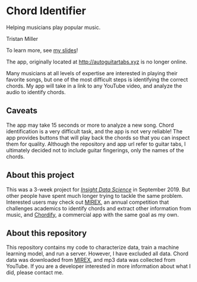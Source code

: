 # Chord Identifier
Helping musicians play popular music.

Tristan Miller

To learn more, see [my slides](http://bit.ly/2ocNmn6)!

The app, originally located at http://autoguitartabs.xyz is no longer online.

Many musicians at all levels of expertise are interested in playing their favorite songs, but one of the most difficult steps is identifying the correct chords.  My app will take in a link to any YouTube video, and analyze the audio to identify chords.

## Caveats
The app may take 15 seconds or more to analyze a new song.  Chord identification is a very difficult task, and the app is not very reliable!  The app provides buttons that will play back the chords so that you can inspect them for quality.  Although the repository and app url refer to guitar tabs, I ultimately decided not to include guitar fingerings, only the names of the chords.

## About this project
This was a 3-week project for *[Insight Data Science](https://www.insightdatascience.com)* in September 2019.  But other people have spent much longer trying to tackle the same problem.  Interested users may check out [MIREX](https://www.music-ir.org/mirex/wiki/MIREX_HOME), an annual competition that challenges academics to identify chords and extract other information from music, and [Chordify](https://chordify.net), a commercial app with the same goal as my own.

## About this repository
This repository contains my code to characterize data, train a machine learning model, and run a server.  However, I have excluded all data.  Chord data was downloaded from [MIREX](https://www.music-ir.org/mirex/wiki/2019:Audio_Chord_Estimation), and mp3 data was collected from YouTube.  If you are a developer interested in more information about what I did, please contact me.
